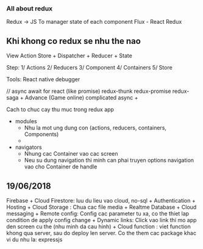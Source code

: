 ### All about redux
Redux -> JS To manager state of each component
Flux - React Redux
## Khi khong co redux se nhu the nao

View
Action
Store
    + Dispatcher
    + Reducer
    + State

Step:
1/ Actions
2/ Reducers
3/ Component
4/ Containers
5/ Store

Tools:
React native debugger

// async await for react (like promise)
redux-thunk
redux-promise
redux-saga
    + Advance (Game online) complicated async
    + 

Cach to chuc cay thu muc trong redux app
+ modules
    - Nhu la mot ung dung con (actions, reducers, containers, Components)
    -
+ navigators
    - Nhung cac Container vao cac screen 
    - Neu su dung navigation thi minh can phai truyen options navigation vao cho Container de handle
## 19/06/2018
Firebase
    + Cloud Firestore: luu du lieu vao cloud, no-sql
    + Authentication
    + Hosting
    + Cloud Storage : Chua cac file media
    + Realtme Database
    + Cloud messaging
    + Remote config: Config cac parameter tu xa, co the thiet lap condition de apply config change
    + Dynamic links: Click vao link thi mo app den screen cu the (nhu minh da cau hinh)
    + Cloud function : viet function khong qua server, sau do deploy len server. Co the them cac package khac vi du nhu la: expressjs
